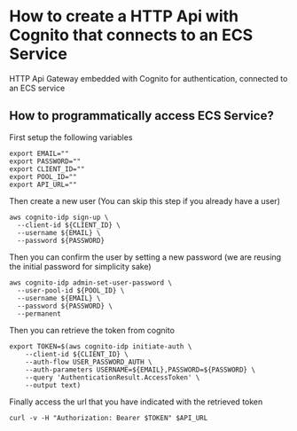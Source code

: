 # How to create a HTTP Api with Cognito that connects to an ECS Service

HTTP Api Gateway embedded with Cognito for authentication, connected to an ECS service

## How to programmatically access ECS Service?

First setup the following variables

```console
export EMAIL=""
export PASSWORD=""
export CLIENT_ID=""
export POOL_ID=""
export API_URL=""
```

Then create a new user (You can skip this step if you already have a user)

```console
aws cognito-idp sign-up \
  --client-id ${CLIENT_ID} \
  --username ${EMAIL} \
  --password ${PASSWORD}
```

Then you can confirm the user by setting a new password (we are reusing the initial password for simplicity sake)

```console
aws cognito-idp admin-set-user-password \
  --user-pool-id ${POOL_ID} \
  --username ${EMAIL} \
  --password ${PASSWORD} \
  --permanent
  ```

Then you can retrieve the token from cognito

```console
export TOKEN=$(aws cognito-idp initiate-auth \
    --client-id ${CLIENT_ID} \
    --auth-flow USER_PASSWORD_AUTH \
    --auth-parameters USERNAME=${EMAIL},PASSWORD=${PASSWORD} \
    --query 'AuthenticationResult.AccessToken' \
    --output text)
```

Finally access the url that you have indicated with the retrieved token

```console
curl -v -H "Authorization: Bearer $TOKEN" $API_URL
```